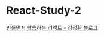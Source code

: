 # React-Study-2
 
[만들면서 학습하는 리액트 - 김정환 블로그](https://jeonghwan-kim.github.io/series/2021/04/05/lecture-react-ready.html)
